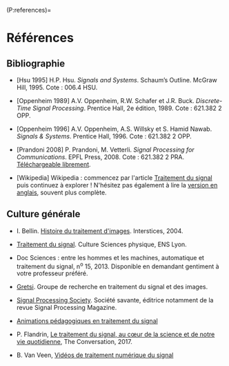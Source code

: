 (P:references)=
# Références


## Bibliographie

* [Hsu 1995]
  H.P. Hsu.
  _Signals and Systems_.
  Schaum’s Outline.
  McGraw Hill, 1995.
  Cote : 006.4 HSU.

* [Oppenheim 1989]
  A.V. Oppenheim, R.W. Schafer et J.R. Buck.
  _Discrete-Time Signal Processing_.
  Prentice Hall, 2e édition, 1989.
  Cote : 621.382 2 OPP.

* [Oppenheim 1996]
  A.V. Oppenheim, A.S. Willsky et S. Hamid Nawab.
  _Signals & Systems_.
  Prentice Hall, 1996.
  Cote : 621.382 2 OPP.

* [Prandoni 2008]
  P. Prandoni, M. Vetterli.
  _Signal Processing for Communications_.
  EPFL Press, 2008.
  Cote : 621.382 2 PRA.
  [Téléchargeable librement](https://www.sp4comm.org/download.html).

* [Wikipedia]
  Wikipedia : commencez par l'article [Traitement du signal](https://fr.wikipedia.org/wiki/Traitement_du_signal) puis continuez à explorer !
  N'hésitez pas également à lire la [version en anglais](https://en.wikipedia.org/wiki/Signal_processing), souvent plus complète.


## Culture générale

* I. Bellin. [Histoire du traitement d'images](https://interstices.info/histoire-du-traitement-dimages/). Interstices, 2004.

* [Traitement du signal](http://culturesciencesphysique.ens-lyon.fr/dossiersthematiques/traitement-du-signal/). Culture Sciences physique, ENS Lyon.

* Doc Sciences : entre les hommes et les machines, automatique et traitement du signal, n<sup>o</sup> 15, 2013. Disponible en demandant gentiment à votre professeur préféré.

* [Gretsi](http://www.gretsi.fr/). Groupe de recherche en traitement du signal et des images.

* [Signal Processing Society](https://signalprocessingsociety.org/). Société savante, éditrice notamment de la revue Signal Processing Magazine.

* [Animations pédagogiques en traitement du signal](https://vincmazet.github.io/spetsi/)

* P. Flandrin, [Le traitement du signal, au cœur de la science et de notre vie quotidienne](https://theconversation.com/le-traitement-du-signal-au-coeur-de-la-science-et-de-notre-vie-quotidienne-84156),
  The Conversation, 2017.

* B. Van Veen, [Vidéos de traitement numérique du signal](https://www.youtube.com/user/allsignalprocessing)
